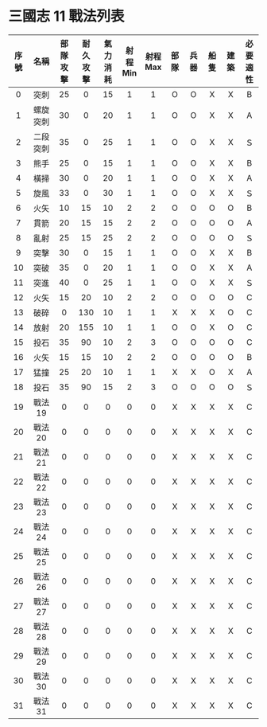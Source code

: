 # 三國志 11 戰法列表

|序號|名稱|部隊<br>攻擊|耐久<br>攻擊|氣力<br>消耗|射程<br>Min|射程<br>Max|部隊|兵器|船隻|建築|必要<br>適性|
|:-:|:-:|:-:|:-:|:-:|:-:|:-:|:-:|:-:|:-:|:-:|:-:|
| 0|突刺|25|0|15|1|1|O|O|X|X|B|
| 1|螺旋突刺|30|0|20|1|1|O|O|X|X|A|
| 2|二段突刺|35|0|25|1|1|O|O|X|X|Ｓ|
| 3|熊手|25|0|15|1|1|O|O|X|X|B|
| 4|橫掃|30|0|20|1|1|O|O|X|X|A|
| 5|旋風|33|0|30|1|1|O|O|X|X|Ｓ|
| 6|火矢|10|15|10|2|2|O|O|O|O|B|
| 7|貫箭|20|15|15|2|2|O|O|O|O|A|
| 8|亂射|25|15|25|2|2|O|O|O|O|Ｓ|
| 9|突擊|30|0|15|1|1|O|O|X|X|B|
|10|突破|35|0|20|1|1|O|O|X|X|A|
|11|突進|40|0|25|1|1|O|O|X|X|Ｓ|
|12|火矢|15|20|10|2|2|O|O|O|O|C|
|13|破碎|0|130|10|1|1|X|X|X|O|C|
|14|放射|20|155|10|1|1|O|O|X|O|C|
|15|投石|35|90|10|2|3|O|O|O|O|C|
|16|火矢|15|15|10|2|2|O|O|O|O|B|
|17|猛撞|25|20|10|1|1|X|X|O|X|A|
|18|投石|35|90|15|2|3|O|O|O|O|Ｓ|
|19|戰法19|0|0|0|0|0|X|X|X|X|C|
|20|戰法20|0|0|0|0|0|X|X|X|X|C|
|21|戰法21|0|0|0|0|0|X|X|X|X|C|
|22|戰法22|0|0|0|0|0|X|X|X|X|C|
|23|戰法23|0|0|0|0|0|X|X|X|X|C|
|24|戰法24|0|0|0|0|0|X|X|X|X|C|
|25|戰法25|0|0|0|0|0|X|X|X|X|C|
|26|戰法26|0|0|0|0|0|X|X|X|X|C|
|27|戰法27|0|0|0|0|0|X|X|X|X|C|
|28|戰法28|0|0|0|0|0|X|X|X|X|C|
|29|戰法29|0|0|0|0|0|X|X|X|X|C|
|30|戰法30|0|0|0|0|0|X|X|X|X|C|
|31|戰法31|0|0|0|0|0|X|X|X|X|C|
